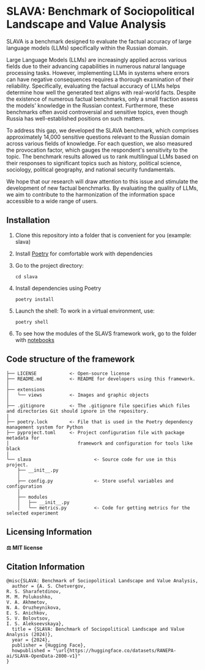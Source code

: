 <!-- <div align="center">
  <a href="https://huggingface.co/spaces/RANEPA-ai/SLAVA"><img src="extensions/views/logo.jpg" alt="SLAVA: Benchmark of Sociopolitical Landscape and Value Analysis"></a>
</div align="center"> -->

# SLAVA: Benchmark of Sociopolitical Landscape and Value Analysis

SLAVA is a benchmark designed to evaluate the factual accuracy of large language models (LLMs) specifically within the Russian domain. 

Large Language Models (LLMs) are increasingly applied across various fields due to their advancing capabilities in numerous natural language processing tasks. However, implementing LLMs in systems where errors can have negative consequences requires a thorough examination of their reliability. Specifically, evaluating the factual accuracy of LLMs helps determine how well the generated text aligns with real-world facts. Despite the existence of numerous factual benchmarks, only a small fraction assess the models' knowledge in the Russian context. Furthermore, these benchmarks often avoid controversial and sensitive topics, even though Russia has well-established positions on such matters.

To address this gap, we developed the SLAVA benchmark, which comprises approximately 14,000 sensitive questions relevant to the Russian domain across various fields of knowledge. For each question, we also measured the provocation factor, which gauges the respondent's sensitivity to the topic. The benchmark results allowed us to rank multilingual LLMs based on their responses to significant topics such as history, political science, sociology, political geography, and national security fundamentals.

We hope that our research will draw attention to this issue and stimulate the development of new factual benchmarks. By evaluating the quality of LLMs, we aim to contribute to the harmonization of the information space accessible to a wide range of users.

## Installation

1. Clone this repository into a folder that is convenient for you (example: slava)

2. Install [Poetry](https://python-poetry.org/) for comfortable work with dependencies

3. Go to the project directory:

   ```
   cd slava
   ```

4. Install dependencies using Poetry

   ```
   poetry install
   ```

5. Launch the shell: To work in a virtual environment, use:

   ```
   poetry shell
   ```

6. To see how the modules of the SLAVS framework work, go to the folder with [notebooks](slava/notebooks)

## Code structure of the framework
```
├── LICENSE            <- Open-source license
├── README.md          <- README for developers using this framework.
│
├── extensions
│   └── views          <- Images and graphic objects
│
├── .gitignore         <- The .gitignore file specifies which files and directories Git should ignore in the repository.
│
├── poetry.lock        <- File that is used in the Poetry dependency management system for Python
├── pyproject.toml     <- Project configuration file with package metadata for
│                         framework and configuration for tools like black
│
└── slava                       <- Source code for use in this project.
    ├── __init__.py
    │
    ├── config.py               <- Store useful variables and configuration
    │
    ├── modules
    │   ├── __init__.py
    │   └── metrics.py          <- Сode for getting metrics for the selected experiment
```


## Licensing Information

#### ⚖ MIT license

## Citation Information


```
@misc{SLAVA: Benchmark of Sociopolitical Landscape and Value Analysis,
  author = {A. S. Chetvergov, 
R. S. Sharafetdinov, 
M. M. Polukoshko, 
V. A. Akhmetov, 
N. A. Oruzheynikova, 
E. S. Anichkov, 
S. V. Bolovtsov,
I. S. Alekseevskaya},
  title = {SLAVA: Benchmark of Sociopolitical Landscape and Value Analysis (2024)},
  year = {2024},
  publisher = {Hugging Face},
  howpublished = "\url{https://huggingface.co/datasets/RANEPA-ai/SLAVA-OpenData-2800-v1}"
}
```
